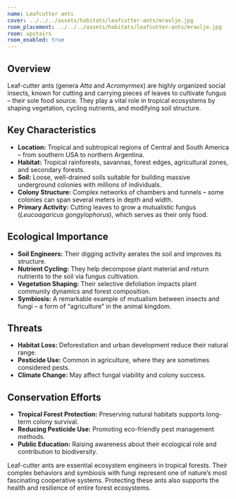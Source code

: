 ```yaml
---
name: Leafcutter ants
cover: ../../../assets/habitats/leafcutter-ants/mravlje.jpg
room_placement: ../../../assets/habitats/leafcutter-ants/mravlje.jpg
room: upstairs
room_enabled: true
---
```

## Overview
Leaf-cutter ants (genera *Atta* and *Acromyrmex*) are highly organized social insects, known for cutting and carrying pieces of leaves to cultivate fungus – their sole food source. They play a vital role in tropical ecosystems by shaping vegetation, cycling nutrients, and modifying soil structure.

## Key Characteristics
- **Location:** Tropical and subtropical regions of Central and South America – from southern USA to northern Argentina.
- **Habitat:** Tropical rainforests, savannas, forest edges, agricultural zones, and secondary forests.
- **Soil:** Loose, well-drained soils suitable for building massive underground colonies with millions of individuals.
- **Colony Structure:** Complex networks of chambers and tunnels – some colonies can span several meters in depth and width.
- **Primary Activity:** Cutting leaves to grow a mutualistic fungus (*Leucoagaricus gongylophorus*), which serves as their only food.

## Ecological Importance
- **Soil Engineers:** Their digging activity aerates the soil and improves its structure.
- **Nutrient Cycling:** They help decompose plant material and return nutrients to the soil via fungus cultivation.
- **Vegetation Shaping:** Their selective defoliation impacts plant community dynamics and forest composition.
- **Symbiosis:** A remarkable example of mutualism between insects and fungi – a form of “agriculture” in the animal kingdom.

## Threats
- **Habitat Loss:** Deforestation and urban development reduce their natural range.
- **Pesticide Use:** Common in agriculture, where they are sometimes considered pests.
- **Climate Change:** May affect fungal viability and colony success.

## Conservation Efforts
- **Tropical Forest Protection:** Preserving natural habitats supports long-term colony survival.
- **Reducing Pesticide Use:** Promoting eco-friendly pest management methods.
- **Public Education:** Raising awareness about their ecological role and contribution to biodiversity.

Leaf-cutter ants are essential ecosystem engineers in tropical forests. Their complex behaviors and symbiosis with fungi represent one of nature’s most fascinating cooperative systems. Protecting these ants also supports the health and resilience of entire forest ecosystems.
